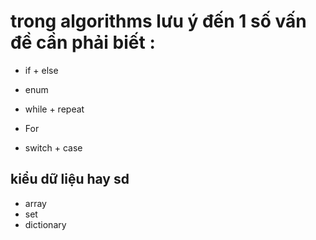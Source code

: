 # trong algorithms lưu ý đến 1 số vấn đề cần phải biết :

 - if + else
 - enum
 
 - while + repeat
 - For
 - switch + case
 
 ## kiểu dữ liệu hay sd
  - array 
  - set
  - dictionary
